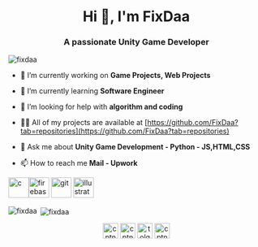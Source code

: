 <h1 align="center">Hi 👋, I'm FixDaa</h1>
<h3 align="center">A passionate Unity Game Developer</h3>

<p align="left"> <img src="https://komarev.com/ghpvc/?username=fixdaa" alt="fixdaa" /> </p>

- 🔭 I’m currently working on **Game Projects, Web Projects**

- 🌱 I’m currently learning **Software Engineer**

- 🤝 I’m looking for help with **algorithm and coding**

- 👨‍💻 All of my projects are available at [https://github.com/FixDaa?tab=repositories](https://github.com/FixDaa?tab=repositories)

- 💬 Ask me about **Unity Game Development - Python - JS,HTML,CSS**

- 📫 How to reach me **Mail - Upwork**


<p align="left"><img src="https://img.icons8.com/ios-filled/50/000000/unity.png" alt="c" width="40" height="40"/><img  <img src="https://www.vectorlogo.zone/logos/firebase/firebase-icon.svg" alt="firebase" width="40" height="40"/> <img src="https://www.vectorlogo.zone/logos/git-scm/git-scm-icon.svg" alt="git" width="40" height="40"/> <img  <img src="https://www.vectorlogo.zone/logos/adobe_illustrator/adobe_illustrator-icon.svg" alt="illustrator" width="40" height="40"/></p>

<p><img align="left" src="https://github-readme-stats.vercel.app/api/top-langs/?username=fixdaa&layout=compact&hide=html" alt="fixdaa" /></p>

<p>&nbsp;<img align="center" src="https://github-readme-stats.vercel.app/api?username=fixdaa&show_icons=true" alt="fixdaa" /></p>

<p align="center">
<a href="https://dev.to/" target="blank"><img align="center" src="https://cdn.jsdelivr.net/npm/simple-icons@3.0.1/icons/dev-dot-to.svg" alt="cptnaed" height="30" width="30" /></a>
<a href="https://twitter.com/" target="blank"><img align="center" src="https://cdn.jsdelivr.net/npm/simple-icons@3.0.1/icons/twitter.svg" alt="cptnaed" height="30" width="30" /></a>
<a href="https://linkedin.com/feed" target="blank"><img align="center" src="https://cdn.jsdelivr.net/npm/simple-icons@3.0.1/icons/linkedin.svg" alt="tolga" height="30" width="30" /></a>
<a href="https://www.youtube.com/" target="blank"><img align="center" src="https://cdn.jsdelivr.net/npm/simple-icons@3.0.1/icons/youtube.svg" alt="cptnaed" height="30" width="30" /></a>
